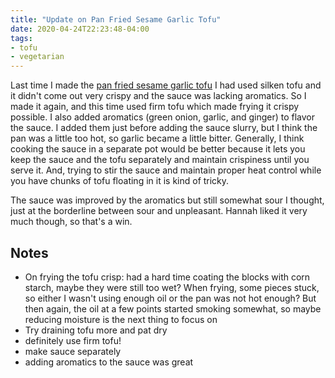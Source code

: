 ```yaml
---
title: "Update on Pan Fried Sesame Garlic Tofu"
date: 2020-04-24T22:23:48-04:00
tags:
- tofu
- vegetarian
---
```

Last time I made the [pan fried sesame garlic tofu]() I had used silken tofu and it didn't come out very crispy and the sauce was lacking aromatics. So I made it again, and this time used firm tofu which made frying it crispy possible. I also added aromatics (green onion, garlic, and ginger) to flavor the sauce. I added them just before adding the sauce slurry, but I think the pan was a little too hot, so garlic became a little bitter. Generally, I think cooking the sauce in a separate pot would be better because it lets you keep the sauce and the tofu separately and maintain crispiness until you serve it. And, trying to stir the sauce and maintain proper heat control while you have chunks of tofu floating in it is kind of tricky.

The sauce was improved by the aromatics but still somewhat sour I thought, just at the borderline between sour and unpleasant. Hannah liked it very much though, so that's a win.

## Notes

* On frying the tofu crisp: had a hard time coating the blocks with corn starch, maybe they were still too wet? When frying, some pieces stuck, so either I wasn't using enough oil or the pan was not hot enough? But then again, the oil at a few points started smoking somewhat, so maybe reducing moisture is the next thing to focus on
* Try draining tofu more and pat dry
* definitely use firm tofu!
* make sauce separately
* adding aromatics to the sauce was great

